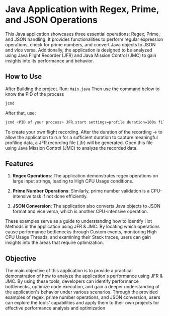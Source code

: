 # Java Application with Regex, Prime, and JSON Operations
This Java application showcases three essential operations: Regex, Prime, and JSON handling. It provides functionalities to perform regular expression operations, check for prime numbers, and convert Java objects to JSON and vice versa.  Additionally, the application is designed to be analyzed using Java Flight Recorder (JFR) and Java Mission Control (JMC) to gain insights into its performance and behavior.

## How to Use

After Building the project. Run: ```Main.java```
Then use the command below to know the PID of the process
```bash
jcmd
```
After that, use:
```bash
jcmd <PID of your process> JFR.start settings=profile duration=100s filename=<PATH>
```
To create your own flight recording. After the duration of the recording -> to allow the application to run for a sufficient duration to capture meaningful profiling data, a JFR recording file (.jfr) will be generated. Open this file using Java Mission Control (JMC) to analyze the recorded data.


## Features
1. **Regex Operations**: The application demonstrates regex operations on large input strings, leading to High CPU Usage conditions.

2. **Prime Number Operations**: Similarly, prime number validation is a CPU-intensive task if not done efficiently.

3. **JSON Conversion**: The application also converts Java objects to JSON format and vice versa, which is another CPU-intensive operation.

These examples serve as a guide to understanding how to identify Hot Methods in the application using JFR & JMC. By locating which operations cause performance bottlenecks through Custom events, monitoring High CPU Usage Threads, and examining their Stack traces, users can gain insights into the areas that require optimization.

## Objective
The main objective of this application is to provide a practical demonstration of how to analyze the application's performance using JFR & JMC. By using these tools, developers can identify performance bottlenecks, optimize code execution, and gain a deeper understanding of the application's behavior under various scenarios. Through the provided examples of regex, prime number operations, and JSON conversion, users can explore the tools' capabilities and apply them to their own projects for effective performance analysis and optimization